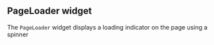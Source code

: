## PageLoader widget

The `PageLoader` widget displays a loading indicator on the page using a spinner
